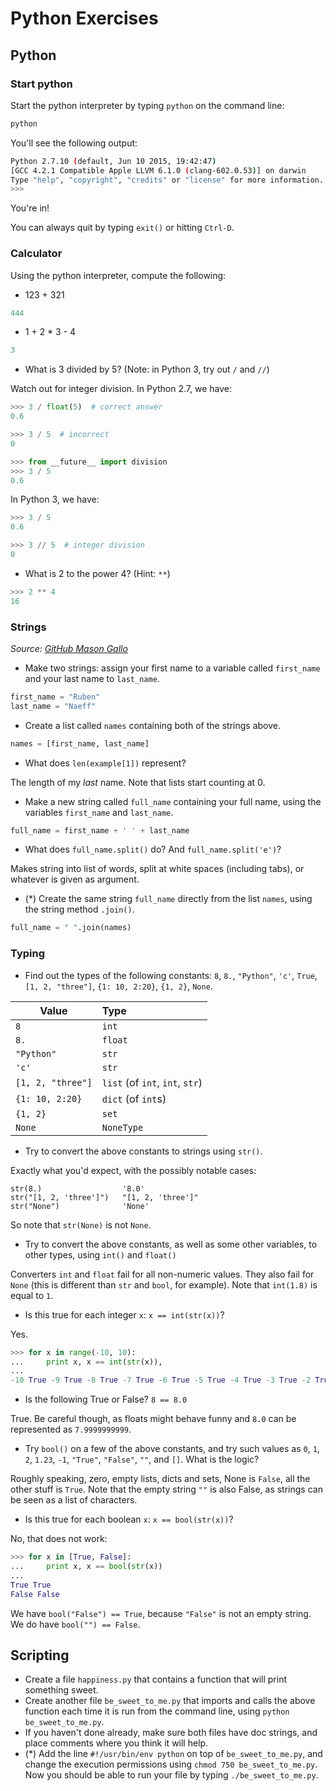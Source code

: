 # Python Exercises

## Python


### Start python

Start the python interpreter by typing `python` on the command line:

```sh
python
```

You'll see the following output:

```sh
Python 2.7.10 (default, Jun 10 2015, 19:42:47)
[GCC 4.2.1 Compatible Apple LLVM 6.1.0 (clang-602.0.53)] on darwin
Type "help", "copyright", "credits" or "license" for more information.
>>>
```

You're in!

You can always quit by typing `exit()` or hitting `Ctrl-D`.


### Calculator

Using the python interpreter, compute the following:

- 123 + 321

```python
444
```

- 1 + 2 * 3 - 4

```python
3
```

- What is 3 divided by 5? (Note: in Python 3, try out `/` and `//`)

Watch out for integer division. In Python 2.7, we have:

```python
>>> 3 / float(5)  # correct answer
0.6

>>> 3 / 5  # incorrect
0

>>> from __future__ import division
>>> 3 / 5
0.6
```

In Python 3, we have:
```python
>>> 3 / 5
0.6

>>> 3 // 5  # integer division
0
```

- What is 2 to the power 4? (Hint: `**`)

```python
>>> 2 ** 4
16
```

### Strings
_Source: [GitHub Mason Gallo](https://github.com/MasonGallo/intro-python)_

- Make two strings: assign your first name to a variable called `first_name` and your last name to `last_name`.

```python
first_name = "Ruben"
last_name = "Naeff"
```

- Create a list called `names` containing both of the strings above.

```python
names = [first_name, last_name]
```

- What does `len(example[1])` represent?

The length of my _last_ name. Note that lists start counting at 0.

- Make a new string called `full_name` containing your full name, using the variables `first_name` and `last_name`.

```python
full_name = first_name + ' ' + last_name
```

- What does `full_name.split()` do? And `full_name.split('e')`?

Makes string into list of words, split at white spaces (including tabs), or whatever is given as argument.


- (*) Create the same string `full_name` directly from the list `names`, using the string method `.join()`.

```python
full_name = " ".join(names)
```


### Typing

- Find out the types of the following constants: `8`, `8.`, `"Python"`, `'c'`, `True`, `[1, 2, "three"]`, `{1: 10, 2:20}`, `{1, 2}`, `None`.

| Value        | Type
| ------------- |:---
| `8` | `int`
| `8.` | `float`
| `"Python"` | `str`
| `'c'` | `str`
| `[1, 2, "three"]` | `list` (of `int`, `int`, `str`)
| `{1: 10, 2:20}` | `dict` (of `int`s)
| `{1, 2}` | `set`
| `None` | `NoneType`

- Try to convert the above constants to strings using `str()`.

Exactly what you'd expect, with the possibly notable cases:
```
str(8.)                  '8.0'
str("[1, 2, 'three']")   "[1, 2, 'three']"
str("None")              'None'
```

So note that `str(None)` is not `None`.

- Try to convert the above constants, as well as some other variables, to other types, using `int()` and `float()`

Converters `int` and `float` fail for all non-numeric values. They also fail for `None` (this is different than `str` and `bool`, for example). Note that ```int(1.8)``` is equal to `1`.


- Is this true for each integer `x`: `x == int(str(x))`?

Yes.

```python
>>> for x in range(-10, 10):
...     print x, x == int(str(x)),
...
-10 True -9 True -8 True -7 True -6 True -5 True -4 True -3 True -2 True -1 True 0 True 1 True 2 True 3 True 4 True 5 True 6 True 7 True 8 True 9 True
```

- Is the following True or False? `8 == 8.0`

True. Be careful though, as floats might behave funny and `8.0` can be represented as `7.9999999999`.

- Try `bool()` on a few of the above constants, and try such values as `0`, `1`, `2`, `1.23`, `-1`, `"True"`, `"False"`, `""`, and `[]`. What is the logic?

Roughly speaking, zero, empty lists, dicts and sets, None is `False`, all the other stuff is `True`. Note that the empty string `""` is also False, as strings can be seen as a list of characters.

- Is this true for each boolean `x`: `x == bool(str(x))`?

No, that does not work:

```python
>>> for x in [True, False]:
...     print x, x == bool(str(x))
...
True True
False False
```

We have `bool("False") == True`, because `"False"` is not an empty string. We do have `bool("") == False`.

## Scripting

- Create a file `happiness.py` that contains a function that will print something sweet.
- Create another file `be_sweet_to_me.py` that imports and calls the above function each time it is run from the command line, using ```python be_sweet_to_me.py```.
- If you haven't done already, make sure both files have doc strings, and place comments where you think it will help.
- (*) Add the line `#!/usr/bin/env python` on top of `be_sweet_to_me.py`, and change the execution permissions using `chmod 750 be_sweet_to_me.py`. Now you should be able to run your file by typing `./be_sweet_to_me.py`.



